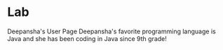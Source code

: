 # Lab
Deepansha's User Page
Deepansha's favorite programming language is Java and she has been coding in Java since 9th grade!